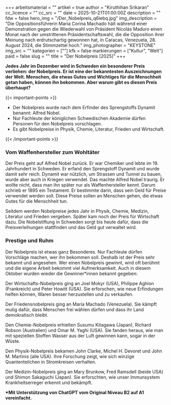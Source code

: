 +++
arbeitsmaterial = ""
artikel = true
author = "Kiruthihan Srikaran"
cc_licence = ""
cc_src = ""
date = 2025-10-21T01:00:00Z
description = ""
fdw = false
hero_img = "/Der_Nobelpreis_q6iebq.jpg"
img_description = "Die Oppositionsführerin Maria Corina Machado hält während einer Demonstration gegen die Wiederwahl von Präsident Nicolás Maduro einen Monat nach der umstrittenen Präsidentschaftswahl, die die Opposition ihrer Meinung nach erdrutschartig gewonnen hat, in Caracas, Venezuela, 28. August 2024, die Stimmzettel hoch."
img_photographer = "KEYSTONE"
img_src = ""
kategorien = [""]
kfk = false
markierungen = ["Kultur", "Welt"]
paid = false
slug = ""
title = "Der Nobelpreis [2025]"
+++

**Jedes Jahr im Dezember wird in Schweden ein besonderer Preis verliehen: der Nobelpreis. Er ist eine der bekanntesten Auszeichnungen der Welt. Menschen, die etwas Gutes und Wichtiges für die Menschheit getan haben, können ihn bekommen. Aber warum gibt es diesen Preis überhaupt?**

{{< important-points >}}

<ul>

<li>Der Nobelpreis wurde nach dem Erfinder des Sprengstoffs Dynamit benannt: Alfred Nobel.
</li>

<li>Nur Fachleute der königlichen Schwedischen Akademie dürfen Personen für den Nobelpreis vorschlagen.

</li>

<li>Es gibt Nobelpreise in Physik, Chemie, Literatur, Frieden und Wirtschaft.
</li>

</ul>

{{< /important-points >}}

### Vom Waffenhersteller zum Wohltäter

Der Preis geht auf Alfred Nobel zurück. Er war Chemiker und lebte im 19. Jahrhundert in Schweden. Er erfand den Sprengstoff Dynamit und wurde damit sehr reich. Dynamit war nützlich, um Strassen und Tunnel zu bauen, wurde aber auch in Kriegen verwendet. Das machte Alfred Nobel traurig. Er wollte nicht, dass man ihn später nur als Waffenhersteller kennt. Darum schrieb er 1895 ein Testament. Er bestimmte darin, dass sein Geld für Preise verwendet werden soll. Diese Preise sollen an Menschen gehen, die etwas Gutes für die Menschheit tun.

Seitdem werden Nobelpreise jedes Jahr in Physik, Chemie, Medizin, Literatur und Frieden vergeben. Später kam noch der Preis für Wirtschaft dazu. Die Nobelstiftung in Schweden sorgt bis heute dafür, dass die Preisverleihungen stattfinden und das Geld gut verwaltet wird.

### Prestige und Ruhm

Der Nobelpreis ist etwas ganz Besonderes. Nur Fachleute dürfen Vorschläge machen, wer ihn bekommen soll. Deshalb ist der Preis sehr bekannt und angesehen. Wer einen Nobelpreis gewinnt, wird oft berühmt und die eigene Arbeit bekommt viel Aufmerksamkeit. Auch in diesem Oktober wurden wieder die Gewinner*innen bekannt gegeben:

Der Wirtschafts-Nobelpreis ging an Joel Mokyr (USA), Philippe Aghion (Frankreich) und Peter Howitt (USA). Sie erforschen, wie neue Erfindungen helfen können, Waren besser herzustellen und zu verkaufen.

Der Friedensnobelpreis ging an María Machado (Venezuela). Sie kämpft mutig dafür, dass Menschen frei wählen dürfen und dass ihr Land demokratisch bleibt.

Den Chemie-Nobelpreis erhielten Susumu Kitagawa (Japan), Richard Robson (Australien) und Omar M. Yaghi (USA). Sie fanden heraus, wie man mit speziellen Stoffen Wasser aus der Luft gewinnen kann, sogar in der Wüste.

Den Physik-Nobelpreis bekamen John Clarke, Michel H. Devoret und John M. Martinis (alle USA). Ihre Forschung zeigt, wie sich winzige Quantenteilchen in Stromkreisen verhalten.

Der Medizin-Nobelpreis ging an Mary Brunkow, Fred Ramsdell (beide USA) und Shimon Sakaguchi (Japan). Sie erforschten, wie unser Immunsystem Krankheitserreger erkennt und bekämpft.

**\*Mit Unterstützung von ChatGPT vom Original Niveau B2 auf A1 vereinfacht.**